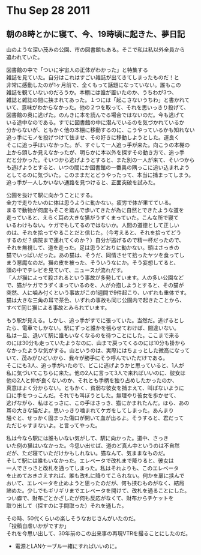 # Thu Sep 28 2011

## 朝の8時とかに寝て、今、19時頃に起きた、夢日記

山のような深い茂みの公園、市の図書館もある。そこで私は私以外全員から  
追われていた。

図書館の中で「ついに宇宙人の正体がわかった」と特集する  
雑誌を見ていた。自分はこれはすごい雑誌が出てきてしまったものだ！と  
非常に感動したのが1ヶ月前で、全くもって話題になっていない。誰もこの  
雑誌を観ていないのだろうか。本棚には誰が置いたのか、うちわが3つ、  
雑誌と雑誌の間に挟まれてあった。１つには「起こさないうちわ」と書かれて  
いて、意味がわからなかった。他の２つを取って、それを思いっきり投げて、  
図書館の奥に逃げた。のんきに本を読んでる場合ではないのだ。今も逃げて  
いる途中なのである。すでに図書館の中に潜んでいるのを気づかれているか  
分からないが、ともかく他の本棚に移動するのに、こうやっているかも知れない  
追っ手にモノを投げつけて怯ませ、その好きに移動しようとした。運良く  
そこに追っ手はいなかった。が、すぐして一人追っ手が来た。向こうの本棚の  
上から頭しか見えなかったが、明らかに本以外を探すその動き方で、追っ手  
だと分かった。そいつから逃げようとすると、また別の一人が来て、そいつから  
も逃げようとすると、いつの間にか図書館の一番奥の隅っこに追い込まれよう  
としてるのに気づいた。このままだとどうやったって、本当に捕まってしまう。  
追っ手が一人しかいない通路を見つけると、正面突破を試みた。  

公園を抜けて駅に向かうことにする。  
全力で走りたいのに体は思うように動かない。疲労で体が果てている。  
まるで動物が何度もそこを踏んで歩いてきたが為に自然とできたような道を  
走っていると、えらく耳の大きな猫がうずくまっていた。こんな所で寝て  
いるわけもない。ケガでもしてるのではないか。人間の道徳として正しい  
のは、それを拾ってやることだと信じた。（今考えると、それを拾ってどう  
するのだ？病院まで連れてくのか？）自分が逃げるので精一杯だったので、  
それを無視して、道を走った。足は思うどおりに動かない。頭はさっきの  
猫でいっぱいだった。あの猫は、そうだ、同情させて拾ったヤツを食ってし  
まう悪魔なのだ。猫の皮を被った、そういうなにか。そう妄想してると、  
頭の中でテレビを見ていて、ニュースが流れだす。  
「人が猫によって殺されるという事故が多発しています。人の多い公園など  
で、猫がケガでうずくまっているのを、人が介抱しようとすると、その猫が  
突然、人に噛み付くという事故がこの1週間で9件起こり、いずれも重体です。  
猫は大きな三角の耳で茶色、いずれの事故も同じ公園内で起きたことから、  
すべて同じ猫による事故とみられています。  
  
もう駅が見える。しかし、追っ手がすでに張っていた。当然だ。逃げるとし  
たら、電車でしかない。駅にずっと誰かを張らせておけば、間違いない。  
私は一旦、退いて駅に誰もいなくなるのを待つことにした。ここまで来る  
のには30分も走っていたようなのに、山まで戻ってくるのには10分も掛から  
なかったような気がする。山というのは、実際にはちょっとした微高になって  
いて、茂みがひどいから、我々が勝手にそう呼んでいただけである。  
そこにも3人、追っ手がいたので、どこに逃げようかと思っていると、1人が  
私に気づいてこちらに来た。他の2人に言って3人で来ればいいのに、彼女は  
他の2人と仲が良くないのか、それとも手柄を独り占めしたかったのか、  
真意はよく分からない。ともかく、貧弱な彼女を捕まえて、叫ばないように  
口に手をつっこんだ。それでも叫ぼうとした。無理やり彼女を歩かせて、  
逃げながら、私はとっさに、この手はさっき、猫にかまれたんだ。ほら、あの  
耳の大きな猫だよ。思いっきり噛まれてケガをしてしまった。あんまり  
騒ぐと、せっかく固まった傷口が開いて血が出るよ。そうすると、君だって  
ただじゃすまないよ。と言ってやった。  

私は今なら駅には誰もいない気がして、駅に向かった。道中、さっき  
いた例の猫はいなかった。今思い出せば、道のど真ん中というのは不自然  
だが、ただ寝ていただけかもしれない。猫なんて、気ままなものだ。  
そして駅には誰もいなかった。エレベータで改札まで降りると、彼女は  
一人でさっさと改札を通ってしまった。私はそれよりも、このエレベータ  
を止めておきさえすれば、誰も改札に降りてこられない。何かを扉に挟んで  
おいて、エレベータを止めようと思ったのだが、何も挟むものがなく、結局  
諦めた。少しでもギリギリまでエレベータを開けて、改札を通ることにした。  
つい癖で、財布ごとかざしたが何も反応がなくて、財布からチケットを  
取り出して（探すのに手間取った）それを通した。  

その時、50代くらいの楽しそうなおじさんがいたのだ。  
「投稿自虐いかがですか」  
それを今思い出して、30年前のこの出来事の再現VTRを撮ることにしたのだ。  


- 電源とLANケーブル一緒にすればいいのに。  
